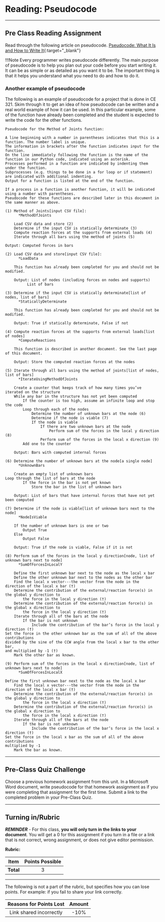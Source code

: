 #  Reading: Pseudocode

---

## Pre Class Reading Assignment

Read through the following article on pseudocode. [Pseudocode: What It Is and How to Write It](https://builtin.com/data-science/pseudocode){:target="_blank"}

!!!Note
    Every programmer writes pseudocode differently. The main purpose of pseudocode is to help you plan out your code before you start writing it. It can be as simple or as detailed as you want it to be. The important thing is that it helps you understand what you need to do and how to do it.

### Another example of pseudocode

The following is an example of pseudocode for a project that is done in CE 321. Skim through it to get an idea of how pseudocode can be written and a real world example of how it can be used. In this particular example, some of the function have already been completed and the student is expected to write the code for the other functions.

```plaintext
Pseudocode for the Method of Joints function:

A line beginning with a number in parentheses indicates that this is a function. The number label is unique. 
The information in brackets after the function indicates input for the function. 
On the line immediately following the function is the name of the function in our Python code, indicated using an asterisk. 
Processes performed in a function are indicated by indenting them under the function. 
Subprocesses (e.g. things to be done in a for loop or if statement) are indicated with additional indenting. 
Output for a function is listed at the end of the function. 

If a process in a function is another function, it will be indicated using a number with parentheses. 
Pseudocode for these functions are described later in this document in the same manner as above.  

(1) Method of Joints[input CSV file]:
      *MethodOfJoints

	Load CSV data and store (2)
	Determine if the input CSV is statically determinate (3)
	Compute reaction forces at the supports from external loads (4)
	Iterate through all bars using the method of joints (5)
	
Output: Computed forces in bars

(2) Load CSV data and store[input CSV file]:
      *LoadData

	This function has already been completed for you and should not be modified.

	Output: List of nodes (including forces on nodes and supports)
		  List of bars

(3) Determine if the input CSV is statically determinate[list of nodes, list of bars]
      *StaticallyDeterminate

	This function has already been completed for you and should not be modified.

	Output: True if statically determinate, False if not

(4) Compute reaction forces at the supports from external loads[list of nodes]
      *ComputeReactions

	This function is described in another document. See the last page of this document.

	Output: Store the computed reaction forces at the nodes

(5) Iterate through all bars using the method of joints[list of nodes, list of bars]
      *IterateUsingMethodOfJoints

	Create a counter that keeps track of how many times you’ve iterated on the structure
	While any bar in the structure has not yet been computed
		If the counter is too high, assume an infinite loop and stop the code
		Loop through each of the nodes
			Determine the number of unknown bars at the node (6)
			Determine if the node is viable (7)
			If the node is viable
				If there are two unknown bars at the node
					Perform sum of the forces in the local y direction (8)
				Perform sum of the forces in the local x direction (9)
		Add one to the counter

	Output: Bars with computed internal forces

(6) Determine the number of unknown bars at the node[a single node]
      *UnknownBars

	Create an empty list of unknown bars
Loop through the list of bars at the node
		If the force in the bar is not yet known
			Store the bar in the list of unknown bars

	Output: List of bars that have internal forces that have not yet been computed
				
(7) Determine if the node is viable[list of unknown bars next to the node]
      *NodeIsViable

	If the number of unknown bars is one or two
		Output True
	Else
		Output False

	Output: True if the node is viable, False if it is not

(8) Perform sum of the forces in the local y direction[node, list of unknown bars next to node]
      *SumOfForcesInLocalY

	Define the first unknown bar next to the node as the local x bar
	Define the other unknown bar next to the nodes as the other bar
	Find the local x vector---the vector from the node in the direction of the local x bar (†)
	Determine the contribution of the external/reaction force(s) in the global y direction to 
		the force in the local y direction (†)
	Determine the contribution of the external/reaction force(s) in the global x direction to 
		the force in the local y direction (†)
	Iterate through all of the bars at the node
		If the bar is not unknown
			Include the contribution of the bar’s force in the local y direction (†)
Set the force in the other unknown bar as the sum of all of the above contributions 
divided by the sine of the CCW angle from the local x bar to the other bar,
and multiplied by -1 (†)
	Mark the other bar as known.

(9) Perform sum of the forces in the local x direction[node, list of unknown bars next to node]
      *SumOfForcesInLocalX

Define the first unknown bar next to the node as the local x bar
	Find the local x vector---the vector from the node in the direction of the local x bar (†)
	Determine the contribution of the external/reaction force(s) in the global y direction to 
		the force in the local x direction (†)
	Determine the contribution of the external/reaction force(s) in the global x direction to 
		the force in the local x direction (†)
	Iterate through all of the bars at the node
		If the bar is not unknown
			Include the contribution of the bar’s force in the local x direction (†)
Set the force in the local x bar as the sum of all of the above contributions 
multiplied by -1
	Mark the bar as known.
```

---

## Pre-Class Quiz Challenge

Choose a previous homework assignment from this unit. In a Microsoft Word document, write pseudocode for that homework assignment as if you were completing that assignment for the first time. Submit a link to the completed problem in your Pre-Class Quiz.

---

## Turning in/Rubric

**_REMINDER_** - For this class, **you will only turn in the links to your document**. You will get a 0 for this assignment if you turn in a file or a link that is not correct, wrong assignment, or does not give editor permission.

**Rubric:**

|                      Item                      | Points Possible |
|:----------------------------------------------:|:---------------:|
| <div style="text-align: right">**Total**</div> |        3        |

---

The following is not a part of the rubric, but specifies how you can lose points. For example: if you fail to share your link correctly.

| **Reasons for Points Lost** |    **Amount**     |  
|:---------------------------:|:-----------------:|
|   Link shared incorrectly   |       -10%        |
